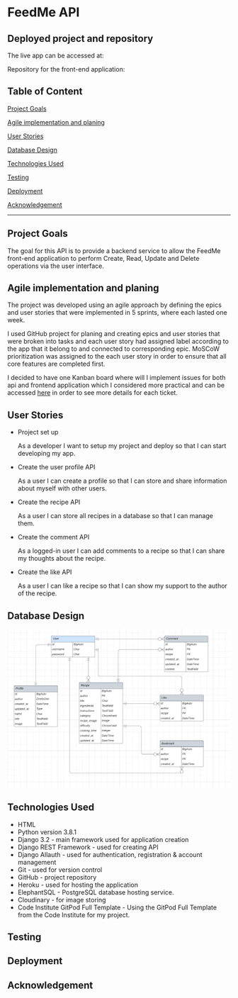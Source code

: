 # FeedMe API

## Deployed project and repository

The live app can be accessed at:

Repository for the front-end application: 

## Table of Content

[Project Goals](#Project-Goals)

[Agile implementation and planing](#Agile-implementation-and-planing)

[User Stories](#User-Stories)

[Database Design](#Database-design)

[Technologies Used](#Technologies-Used)

[Testing](#Testing)

[Deployment](#Deployment)

[Acknowledgement](#Acknowledgement)

---------------------------------------------
## Project Goals

The goal for this API is to provide a backend service to allow the FeedMe front-end application to perform Create, Read, Update and Delete operations via the user interface.

## Agile implementation and planing

The project was developed using an agile approach by defining the epics and user stories that were implemented in 5 sprints, where each lasted one week. 

I used GitHub project for planing and creating epics and user stories that were broken into tasks and each user story had assigned label according to the app that it belong to and connected to corresponding epic. MoSCoW prioritization was assigned to the each user story in order to ensure that all core features are completed first. 

I decided to have one Kanban board where will I implement issues for both api and frontend application which I considered more practical and can be accessed [here](https://github.com/users/NatasaMiric/projects/4) in order to see more details for each ticket. 

## User Stories

* Project set up

    As a developer I want to setup my project and deploy so that I can start developing my app.

* Create the user profile API

    As a user I can create a profile so that I can store and share information about myself with other users. 

* Create the recipe API

    As a user I can store all recipes in a database so that I can manage them.  

* Create the comment API  

    As a logged-in user I can add comments to a recipe so that I can share my thoughts about the recipe.

* Create the like API

    As a user I can like a recipe so that I can show my support to the author of the recipe.

## Database Design

![](docs/images/erd.png)

## Technologies Used

* HTML
* Python version 3.8.1
* Django 3.2 - main framework used for application creation
* Django REST Framework -  used for creating API
* Django Allauth - used for authentication, registration & account management
* Git - used for version control
* GitHub - project repository
* Heroku - used for hosting the application
* ElephantSQL - PostgreSQL database hosting service.
* Cloudinary - for image storing
* Code Institute GitPod Full Template - Using the GitPod Full Template from the Code Institute for my project.

## Testing

## Deployment

## Acknowledgement

